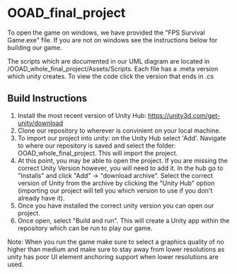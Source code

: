 # OOAD_final_project

To open the game on windows, we have provided the "FPS Survival Game.exe" file. If you are not on windows see the instructions below for building our game.

The scripts which are documented in our UML diagram are located in /OOAD_whole_final_project/Assets/Scripts. Each file has a .meta version which unity creates. To view the code click the version that ends in .cs

## Build Instructions

1. Install the most recent version of Unity Hub: https://unity3d.com/get-unity/download
2. Clone our repository to wherever is convinient on your local machine.
3. To import our project into unity: on the Unity Hub select 'Add'. Navigate to where our repository is saved and select the folder: OOAD_whole_final_project. This will import the project.
4. At this point, you may be able to open the project. If you are missing the correct Unity Version however, you will need to add it. In the hub go to "Installs" and click "Add" -> "download archive". Select the correct version of Unity from the archive by clicking the "Unity Hub" option (importing our project will tell you which version to use if you don't already have it).
5. Once you have installed the correct unity version you can open our project.
6. Once open, select "Build and run". This will create a Unity app within the repository which can be run to play our game.

Note: When you run the game make sure to select a graphics quality of no higher than medium and make sure to stay away from lower resolutions as unity has poor UI element anchoring support when lower resolutions are used.

